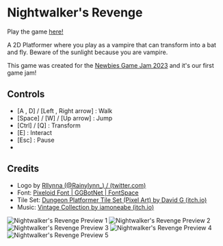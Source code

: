 # Nightwalker's Revenge

Play the game [here!][1]

A 2D Platformer where you play as a vampire that can transform into a bat and fly. Beware of the sunlight because you are vampire.

This game was created for the [Newbies Game Jam 2023][2] and it's our first game jam!

## Controls
- [A , D] / [Left , Right arrow] : Walk
- [Space] / [W] / [Up arrow] : Jump
- [Ctrl] / [Q] : Transform
- [E] : Interact
- [Esc] : Pause
- 
## Credits
- Logo by [Rllynna (@Rainylynn_) / (twitter.com)][3]
- Font: [Pixeloid Font | GGBotNet | FontSpace][4]
- Tile Set: [Dungeon Platformer Tile Set (Pixel Art) by David G (itch.io)][5]
- Music: [Vintage Collection by iamoneabe (itch.io)][6]

![Nightwalker's Revenge Preview 1](https://img.itch.zone/aW1hZ2UvMjAzMTI1NS8xMTk4OTk3NS5wbmc=/original/uHmKZ1.png)
![Nightwalker's Revenge Preview 2](https://img.itch.zone/aW1hZ2UvMjAzMTI1NS8xMTk4OTk3Mi5wbmc=/original/mXHj%2Fm.png)
![Nightwalker's Revenge Preview 3](https://img.itch.zone/aW1hZ2UvMjAzMTI1NS8xMTk4OTk3NC5wbmc=/original/l2jYNo.png)
![Nightwalker's Revenge Preview 4](https://img.itch.zone/aW1hZ2UvMjAzMTI1NS8xMTk4OTk3My5wbmc=/original/TScNJB.png)
![Nightwalker's Revenge Preview 5](https://img.itch.zone/aW1hZ2UvMjAzMTI1NS8xMTk5MDEyMS5wbmc=/original/FiwVxr.png)


[1]: https://jedsada-srijunpoe.itch.io/nightwalkers-revenge
[2]: https://itch.io/jam/newbies3
[3]: https://twitter.com/rainylynn_
[4]: https://www.fontspace.com/pixeloid-font-f69232
[5]: https://incolgames.itch.io/dungeon-platformer-tile-set-pixel-art
[6]: https://iamoneabe.itch.io/vintage-collection

